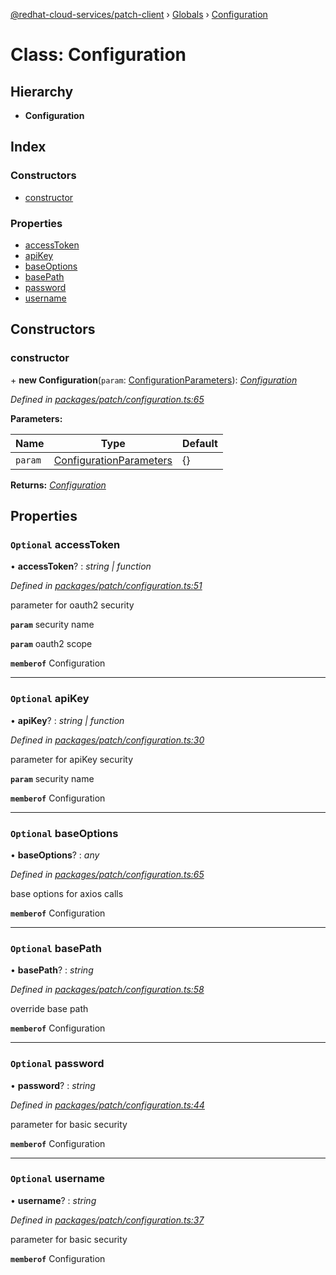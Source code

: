 [@redhat-cloud-services/patch-client](../README.md) › [Globals](../globals.md) › [Configuration](configuration.md)

# Class: Configuration

## Hierarchy

* **Configuration**

## Index

### Constructors

* [constructor](configuration.md#constructor)

### Properties

* [accessToken](configuration.md#optional-accesstoken)
* [apiKey](configuration.md#optional-apikey)
* [baseOptions](configuration.md#optional-baseoptions)
* [basePath](configuration.md#optional-basepath)
* [password](configuration.md#optional-password)
* [username](configuration.md#optional-username)

## Constructors

###  constructor

\+ **new Configuration**(`param`: [ConfigurationParameters](../interfaces/configurationparameters.md)): *[Configuration](configuration.md)*

*Defined in [packages/patch/configuration.ts:65](https://github.com/RedHatInsights/javascript-clients/blob/7c2fd7e/packages/patch/configuration.ts#L65)*

**Parameters:**

Name | Type | Default |
------ | ------ | ------ |
`param` | [ConfigurationParameters](../interfaces/configurationparameters.md) | {} |

**Returns:** *[Configuration](configuration.md)*

## Properties

### `Optional` accessToken

• **accessToken**? : *string | function*

*Defined in [packages/patch/configuration.ts:51](https://github.com/RedHatInsights/javascript-clients/blob/7c2fd7e/packages/patch/configuration.ts#L51)*

parameter for oauth2 security

**`param`** security name

**`param`** oauth2 scope

**`memberof`** Configuration

___

### `Optional` apiKey

• **apiKey**? : *string | function*

*Defined in [packages/patch/configuration.ts:30](https://github.com/RedHatInsights/javascript-clients/blob/7c2fd7e/packages/patch/configuration.ts#L30)*

parameter for apiKey security

**`param`** security name

**`memberof`** Configuration

___

### `Optional` baseOptions

• **baseOptions**? : *any*

*Defined in [packages/patch/configuration.ts:65](https://github.com/RedHatInsights/javascript-clients/blob/7c2fd7e/packages/patch/configuration.ts#L65)*

base options for axios calls

**`memberof`** Configuration

___

### `Optional` basePath

• **basePath**? : *string*

*Defined in [packages/patch/configuration.ts:58](https://github.com/RedHatInsights/javascript-clients/blob/7c2fd7e/packages/patch/configuration.ts#L58)*

override base path

**`memberof`** Configuration

___

### `Optional` password

• **password**? : *string*

*Defined in [packages/patch/configuration.ts:44](https://github.com/RedHatInsights/javascript-clients/blob/7c2fd7e/packages/patch/configuration.ts#L44)*

parameter for basic security

**`memberof`** Configuration

___

### `Optional` username

• **username**? : *string*

*Defined in [packages/patch/configuration.ts:37](https://github.com/RedHatInsights/javascript-clients/blob/7c2fd7e/packages/patch/configuration.ts#L37)*

parameter for basic security

**`memberof`** Configuration
